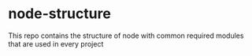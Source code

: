 # node-structure
This repo contains the structure of node with common required modules that are used in every project
